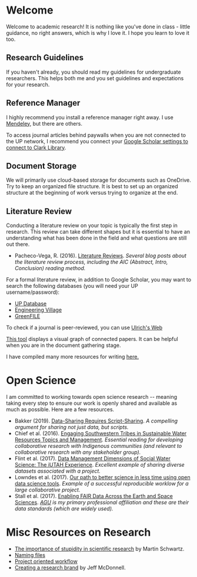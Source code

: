 # Welcome
Welcome to academic research! It is nothing like you've done in class - little guidance, no right answers, which is why I love it. I hope you learn to love it too. 

## Research Guidelines
If you haven't already, you should read my guidelines for undergraduate researchers. This helps both me and you set guidelines and expectations for your research. 

## Reference Manager
I highly recommend you install a reference manager right away. I use [Mendeley](https://www.mendeley.com/?interaction_required=true), but there are others. 

To access journal articles behind paywalls when you are not connected to the UP network, I recommend you connect your [Google Scholar settings to connect to Clark Library](https://libguides.up.edu/remote/resources).

## Document Storage
We will primarily use cloud-based storage for documents such as OneDrive. Try to keep an organized file structure. It is best to set up an organized structure at the beginning of work versus trying to organize at the end. 

## Literature Review
Conducting a literature review on your topic is typically the first step in research. This review can take different shapes but it is essential to have an understanding what has been done in the field and what questions are still out there. 

- Pacheco-Vega, R. (2016). [Literature Reviews](http://www.raulpacheco.org/resources/literature-reviews/). _Several blog posts about the literature review process, including the AIC (Abstract, Intro, Conclusion) reading method._ 

For a formal literature review, in addition to Google Scholar, you may want to search the following databases (you will need your UP username/password):
- [UP Database](https://library.up.edu/)
- [Engineering Village](https://login.ezproxy-eres.up.edu/login?url=http://www.engineeringvillage.com)
- [GreenFILE](https://web-b-ebscohost-com.ezproxy-eres.up.edu/ehost/search/advanced?vid=0&sid=b7d86d33-be90-401f-b5b0-b19e6b58dd34%40pdc-v-sessmgr01)

To check if a journal is peer-reviewed, you can use [Ulrich's Web](https://login.ezproxy-eres.up.edu/login?url=https://ulrichsweb.serialssolutions.com/)

[This tool](https://www.connectedpapers.com/) displays a visual graph of connected papers. It can be helpful when you are in the document gathering stage.

I have compiled many more resources for writing [here.](writing/summary.md)

# Open Science
I am committed to working towards open science research -- meaning taking every step to ensure our work is openly shared and available as much as possible. Here are a few resources.
 - Bakker (2019). [Data-Sharing Requires Script-Sharing](http://doi.org/10.1111/gwat.12852). _A compelling argument for sharing not just data, but scripts._
 - Chief et al. (2016). [Engaging Southwestern Tribes in Sustainable Water Resources Topics and Management](http://doi.org/10.3390/w8080350). _Essential reading for developing collaborative research with Indigenous communities (and relevant to collaborative research with any stakeholder group)._
 - Flint et al. (2017). [Data Management Dimensions of Social Water Science: The iUTAH Experience](http://doi.org/10.1111/1752-1688.12568). _Excellent example of sharing diverse datasets associated with a project._
 - Lowndes et al. (2017). [Our path to better science in less time using open data science tools](http://doi.org/10.1038/s41559-017-0160). _Example of a successful reproducible worklow for a large collaborative project._
 - Stall et al. (2017). [Enabling FAIR Data Across the Earth and Space Sciences](http://doi.org/10.1029/2017EO088425). _[AGU](http://agu.org/) is my primary professional affiliation and these are their data standards (which are widely used)._
 
# Misc Resources on Research 
 - [The importance of stupidity in scientific research](http://jcs.biologists.org/content/121/11/1771) by Martin Schwartz.
 - [Naming files](https://speakerdeck.com/jennybc/how-to-name-files)
 - [Project oriented workflow](https://www.tidyverse.org/blog/2017/12/workflow-vs-script/)
 - [Creating a research brand](https://science.sciencemag.org/content/349/6249/758) by Jeff McDonnell.
